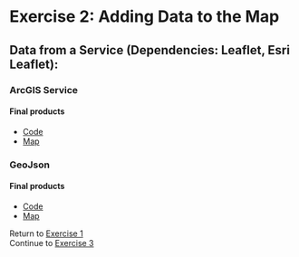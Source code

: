 # Exercise 2: Adding Data to the Map  

## Data from a Service (Dependencies: Leaflet, Esri Leaflet):  

### ArcGIS Service  

#### Final products  
* [Code](../../tree/gh-pages/Exercise2_Adding-Data/2-1_Esri-Service/Final)  
* [Map](http://geospatialem.github.io/getting-started-with-leaflet/Exercise2_Adding-Data/2-1_Esri-Service/Final/index.html)  

### GeoJson  

#### Final products
* [Code](../../tree/gh-pages/Exercise2_Adding-Data/2-2_GeoJSON/Final)  
* [Map](http://geospatialem.github.io/getting-started-with-leaflet/Exercise2_Adding-Data/2-2_GeoJSON/Final/index.html)  

Return to [Exercise 1](Exercise_1.md)  
Continue to [Exercise 3](Exercise_3.md)  
